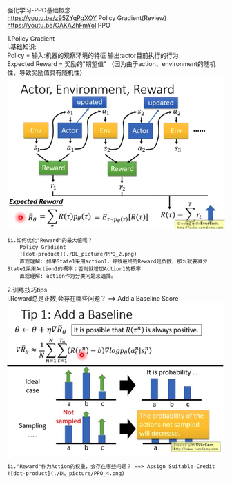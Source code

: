 强化学习-PPO基础概念    
https://youtu.be/z95ZYgPgXOY  Policy Gradient(Review)    
https://youtu.be/OAKAZhFmYoI  PPO    
  
1.Policy Gradient  
    i.基础知识:  
        Policy = 输入:机器的观察环境的特征  输出:actor目前执行的行为    
        Expected Reward = 奖励的"期望值" （因为由于action、environment的随机性，导致奖励值具有随机性）  
        ![dot-product](./DL_picture/PPO_1.png)      
  
    ii.如何优化"Reward"的最大值呢？    
        Policy Gradient  
        ![dot-product](./DL_picture/PPO_2.png)   
        直观理解: 如果State1采用action1，导致最终的Reward是负数，那么就要减少State1采用Action1的概率；否则就增加Action1的概率  
        直观理解: action作为分类问题来选择。  
    
2.训练技巧tips  
    i.Reward总是正数,会存在哪些问题？ ==> Add a Baseline Score  
    ![dot-product](./DL_picture/PPO_3.png)   
  
    ii."Reward"作为Action的权重，会存在哪些问题？ ==> Assign Suitable Credit  
    ![dot-product](./DL_picture/PPO_4.png)
